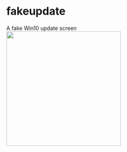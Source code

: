 # fakeupdate
A fake Win10 update screen
<br>
<img src="https://github.com/qiu-x/fakeupdate/raw/main/screenshot.png" height="300"/>
